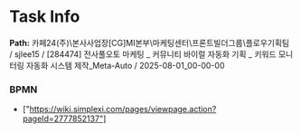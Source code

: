 # Task Info

**Path:** 카페24(주)\본사사업장\[CG]MI본부\마케팅센터\프론트빌더그룹\플로우기획팀 / sjlee15 / [284474] 전사풀오토 마케팅 _ 커뮤니티 바이럴 자동화 기획 _ 키워드 모니터링 자동화 시스템 제작_Meta-Auto / 2025-08-01_00-00-00

### BPMN
- ["https://wiki.simplexi.com/pages/viewpage.action?pageId=2777852137"]

